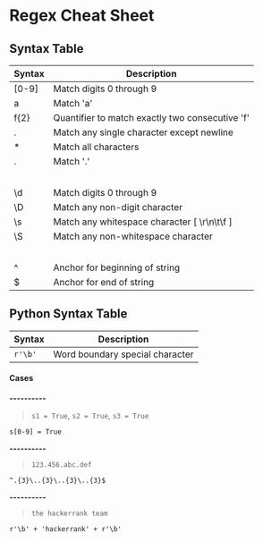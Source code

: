 # Regex Cheat Sheet

## Syntax Table
| Syntax | Description |
|---|---|
| [0-9] | Match digits 0 through 9 |
| a | Match 'a' |
| f{2} | Quantifier to match exactly two consecutive 'f' |
| . | Match any single character except newline |
| * | Match all characters |
| \. | Match '.' |
| | |
| | |
| | |
| | |
| | |
| \d | Match digits 0 through 9 |
| \D | Match any non-digit character |
| \s | Match any whitespace character [ \r\n\t\f ] |
| \S | Match any non-whitespace character |
| | |
| | |
| | |
| | |
| | |
| ^ | Anchor for beginning of string |
| $ | Anchor for end of string |

## Python Syntax Table
| Syntax | Description |
| --- | --- |
| `r'\b'` | Word boundary special character |

#### Cases
**----------**
> `s1 = True`, `s2 = True`, `s3 = True`
```regex
s[0-9] = True
```

**----------**
> `123.456.abc.def`
```regex
^.{3}\..{3}\..{3}\..{3}$
```

**----------**
> `the hackerrank team`
```regex
r'\b' + 'hackerrank' + r'\b'
```

